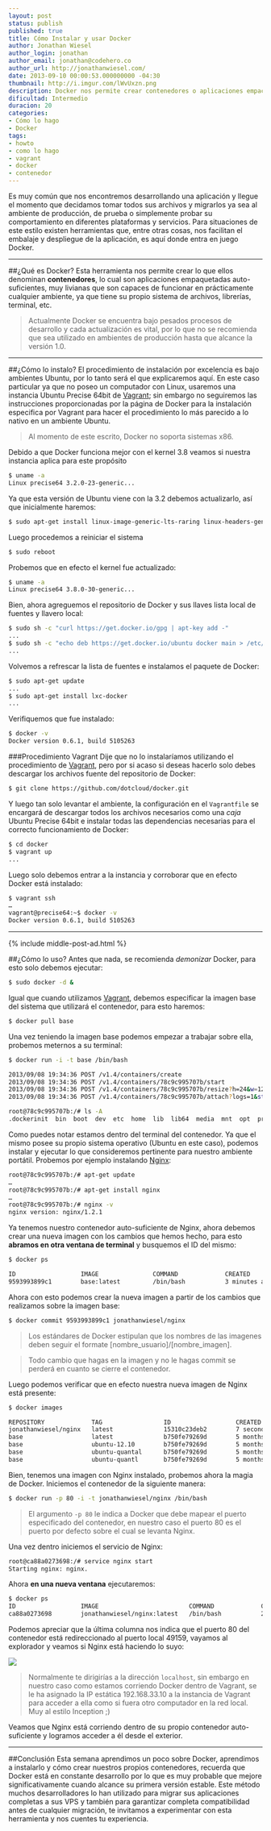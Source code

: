 ```yaml
---
layout: post
status: publish
published: true
title: Cómo Instalar y usar Docker
author: Jonathan Wiesel
author_login: jonathan
author_email: jonathan@codehero.co
author_url: http://jonathanwiesel.com/
date: 2013-09-10 00:00:53.000000000 -04:30
thumbnail: http://i.imgur.com/lWvUxzn.png
description: Docker nos permite crear contenedores o aplicaciones empacadas auto-suficientes y livianas que son capaces de funcionar en prácticamente cualquier ambiente
dificultad: Intermedio
duracion: 20
categories:
- Cómo lo hago
- Docker
tags:
- howto
- como lo hago
- vagrant
- docker
- contenedor
---
```

Es muy común que nos encontremos desarrollando una aplicación y llegue el momento que decidamos tomar todos sus archivos y migrarlos ya sea al ambiente de producción, de prueba o simplemente probar su comportamiento en diferentes plataformas y servicios. Para situaciones de este estilo existen herramientas que, entre otras cosas, nos facilitan el embalaje y despliegue de la aplicación, es aquí donde entra en juego Docker.

***
##¿Qué es Docker?
Esta herramienta nos permite crear lo que ellos denominan **contenedores**, lo cual son aplicaciones empaquetadas auto-suficientes, muy livianas que son capaces de funcionar en prácticamente cualquier ambiente, ya que tiene su propio sistema de archivos, librerías, terminal, etc.

> Actualmente Docker se encuentra bajo pesados procesos de desarrollo y cada actualización es vital, por lo que no se recomienda que sea utilizado en ambientes de producción hasta que alcance la versión 1.0.

***
##¿Cómo lo instalo?
El procedimiento de instalación por excelencia es bajo ambientes Ubuntu, por lo tanto será el que explicaremos aquí. En este caso particular ya que no poseo un computador con Linux, usaremos una instancia Ubuntu Precise 64bit de [Vagrant](http://codehero.co/como-instalar-y-configurar-vagrant/); sin embargo no seguiremos las instrucciones proporcionadas por la página de Docker para la instalación especifica por Vagrant para hacer el procedimiento lo más parecido a lo nativo en un ambiente Ubuntu.

> Al momento de este escrito, Docker no soporta sistemas x86.

Debido a que Docker funciona mejor con el kernel 3.8 veamos si nuestra instancia aplica para este propósito

```sh
$ uname -a
Linux precise64 3.2.0-23-generic...
```

Ya que esta versión de Ubuntu viene con la 3.2 debemos actualizarlo, así que inicialmente haremos:

```sh
$ sudo apt-get install linux-image-generic-lts-raring linux-headers-generic-lts-raring
```

Luego procedemos a reiniciar el sistema

```sh
$ sudo reboot
```

Probemos que en efecto el kernel fue actualizado:

```sh
$ uname -a
Linux precise64 3.8.0-30-generic...
```

Bien, ahora agreguemos el repositorio de Docker y sus llaves lista local de fuentes y llavero local:

```sh
$ sudo sh -c "curl https://get.docker.io/gpg | apt-key add -"
...
$ sudo sh -c "echo deb https://get.docker.io/ubuntu docker main > /etc/apt/sources.list.d/docker.list"
...
```

Volvemos a refrescar la lista de fuentes e instalamos el paquete de Docker:

```sh
$ sudo apt-get update
...
$ sudo apt-get install lxc-docker
...
```

Verifiquemos que fue instalado:

```sh
$ docker -v
Docker version 0.6.1, build 5105263
```

###Procedimiento Vagrant
Dije que no lo instalaríamos utilizando el procedimiento de [Vagrant](http://codehero.co/como-instalar-y-configurar-vagrant/), pero por si acaso si deseas hacerlo solo debes descargar los archivos fuente del repositorio de Docker:

```sh
$ git clone https://github.com/dotcloud/docker.git
```

Y luego tan solo levantar el ambiente, la configuración en el `Vagrantfile` se encargará de descargar todos los archivos necesarios como una *caja* Ubuntu Precise 64bit e instalar todas las dependencias necesarias para el correcto funcionamiento de Docker:

```sh
$ cd docker
$ vagrant up
...
```

Luego solo debemos entrar a la instancia y corroborar que en efecto Docker está instalado:

```sh
$ vagrant ssh
…
vagrant@precise64:~$ docker -v
Docker version 0.6.1, build 5105263
```
***

{% include middle-post-ad.html %}

##¿Cómo lo uso?
Antes que nada, se recomienda *demonizar* Docker, para esto solo debemos ejecutar:

```sh
$ sudo docker -d &
```

Igual que cuando utilizamos [Vagrant](http://codehero.co/como-instalar-y-configurar-vagrant/), debemos especificar la imagen base del sistema que utilizará el contenedor, para esto haremos:

```sh
$ docker pull base
```

Una vez teniendo la imagen base podemos empezar a trabajar sobre ella, probemos meternos a su terminal:

```sh
$ docker run -i -t base /bin/bash

2013/09/08 19:34:36 POST /v1.4/containers/create
2013/09/08 19:34:36 POST /v1.4/containers/78c9c995707b/start
2013/09/08 19:34:36 POST /v1.4/containers/78c9c995707b/resize?h=24&w=127
2013/09/08 19:34:36 POST /v1.4/containers/78c9c995707b/attach?logs=1&stderr=1&stdin=1&stdout=1&stream=1

root@78c9c995707b:/# ls -A
.dockerinit  bin  boot  dev  etc  home  lib  lib64  media  mnt  opt  proc  root  run  sbin  selinux  srv  sys  tmp  usr  var
```

Como puedes notar estamos dentro del terminal del contenedor. Ya que el mismo posee su propio sistema operativo (Ubuntu en este caso), podemos instalar y ejecutar lo que consideremos pertinente para nuestro ambiente portátil. Probemos por ejemplo instalando [Nginx](http://codehero.co/como-instalar-nginx/):

```sh
root@78c9c995707b:/# apt-get update
…
root@78c9c995707b:/# apt-get install nginx
…
root@78c9c995707b:/# nginx -v
nginx version: nginx/1.2.1
```

Ya tenemos nuestro contenedor auto-suficiente de Nginx, ahora debemos crear una nueva imagen con los cambios que hemos hecho, para esto **abramos en otra ventana de terminal** y busquemos el ID del mismo:

```sh
$ docker ps

ID                  IMAGE               COMMAND             CREATED             STATUS              PORTS
9593993899c1        base:latest         /bin/bash           3 minutes ago       Up 3 minutes
```

Ahora con esto podemos crear la nueva imagen a partir de los cambios que realizamos sobre la imagen base:

```sh
$ docker commit 9593993899c1 jonathanwiesel/nginx
```

> Los estándares de Docker estipulan que los nombres de las imagenes deben seguir el formate [nombre_usuario]/[nombre_imagen].

> Todo cambio que hagas en la imagen y no le hagas commit se perderá en cuanto se cierre el contenedor.

Luego podemos verificar que en efecto nuestra nueva imagen de Nginx está presente:

```sh
$ docker images

REPOSITORY             TAG                 ID                  CREATED             SIZE
jonathanwiesel/nginx   latest              15310c23deb2        7 seconds ago       12.34 kB (virtual 180.1 MB)
base                   latest              b750fe79269d        5 months ago        24.65 kB (virtual 180.1 MB)
base                   ubuntu-12.10        b750fe79269d        5 months ago        24.65 kB (virtual 180.1 MB)
base                   ubuntu-quantal      b750fe79269d        5 months ago        24.65 kB (virtual 180.1 MB)
base                   ubuntu-quantl       b750fe79269d        5 months ago        24.65 kB (virtual 180.1 MB)
```

Bien, tenemos una imagen con Nginx instalado, probemos ahora la magia de Docker. Iniciemos el contenedor de la siguiente manera:

```sh
$ docker run -p 80 -i -t jonathanwiesel/nginx /bin/bash
```

> El argumento `-p 80` le indica a Docker que debe mapear el puerto especificado del contenedor, en nuestro caso el puerto 80 es el puerto por defecto sobre el cual se levanta Nginx.

Una vez dentro iniciemos el servicio de Nginx:

```sh
root@ca88a0273698:/# service nginx start
Starting nginx: nginx.
```

Ahora **en una nueva ventana** ejecutaremos:

```sh
$ docker ps
ID                  IMAGE                         COMMAND             CREATED             STATUS              PORTS
ca88a0273698        jonathanwiesel/nginx:latest   /bin/bash           2 minutes ago       Up 2 minutes        49159->80
```

Podemos apreciar que la última columna nos indica que el puerto 80 del contenedor está redireccionado al puerto local 49159, vayamos al explorador y veamos si Nginx está haciendo lo suyo:

![](http://i.imgur.com/Bxkca2o.png)

> Normalmente te dirigirías a la dirección `localhost`, sin embargo en nuestro caso como estamos corriendo Docker dentro de Vagrant, se le ha asignado la IP estática 192.168.33.10 a la instancia de Vagrant para acceder a ella como si fuera otro computador en la red local. Muy al estilo Inception ;)

Veamos que Nginx está corriendo dentro de su propio contenedor auto-suficiente y logramos acceder a él desde el exterior.

***
##Conclusión
Esta semana aprendimos un poco sobre Docker, aprendimos a instalarlo y cómo crear nuestros propios contenedores, recuerda que Docker está en constante desarrollo por lo que es muy probable que mejore significativamente cuando alcance su primera versión estable. Este método muchos desarrolladores lo han utilizado para migrar sus aplicaciones completas a sus VPS y también para garantizar completa compatibilidad antes de cualquier migración, te invitamos a experimentar con esta herramienta y nos cuentes tu experiencia.
